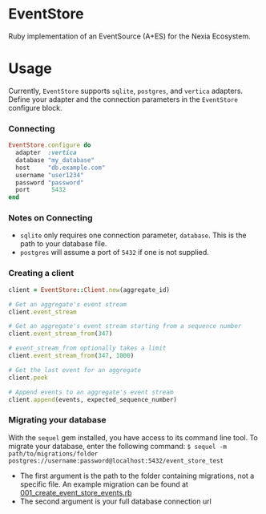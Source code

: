 # EventStore

Ruby implementation of an EventSource (A+ES) for the Nexia Ecosystem.

# Usage

Currently, `EventStore` supports `sqlite`, `postgres`, and `vertica` adapters. Define your adapter and the connection parameters in the `EventStore` configure block.

### Connecting
```ruby
EventStore.configure do
  adapter  :vertica
  database "my_database"
  host     "db.example.com"
  username "user1234"
  password "password"
  port      5432
end
```

### Notes on Connecting

- `sqlite` only requires one connection parameter, `database`. This is the path to your database file.
- `postgres` will assume a port of `5432` if one is not supplied.

### Creating a client

```ruby
client = EventStore::Client.new(aggregate_id)

# Get an aggregate's event stream
client.event_stream

# Get an aggregate's event stream starting from a sequence number
client.event_stream_from(347)

# event_stream_from optionally takes a limit
client.event_stream_from(347, 1000)

# Get the last event for an aggregate
client.peek

# Append events to an aggregate's event stream
client.append(events, expected_sequence_number)
```

### Migrating your database

With the `sequel` gem installed, you have access to its command line tool. To migrate your database, enter the following command:
`$ sequel -m path/to/migrations/folder postgres://username:password@localhost:5432/event_store_test`

- The first argument is the path to the folder containing migrations, not a specific file. An example migration can be found at [001_create_event_store_events.rb](https://github.com/nexiahome/event_store/blob/master/db/migrations/001_create_event_store_events.rb)
- The second argument is your full database connection url
